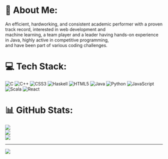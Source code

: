 # 💫 About Me:
An efficient, hardworking, and consistent academic performer with a proven track record, interested in web development and<br>machine learning, a team player and a leader having hands-on experience in Java, highly active in competitive programming,<br>and have been part of various coding challenges.


# 💻 Tech Stack:
![C](https://img.shields.io/badge/c-%2300599C.svg?style=plastic&logo=c&logoColor=white) ![C++](https://img.shields.io/badge/c++-%2300599C.svg?style=plastic&logo=c%2B%2B&logoColor=white) ![CSS3](https://img.shields.io/badge/css3-%231572B6.svg?style=plastic&logo=css3&logoColor=white) ![Haskell](https://img.shields.io/badge/Haskell-5e5086?style=plastic&logo=haskell&logoColor=white) ![HTML5](https://img.shields.io/badge/html5-%23E34F26.svg?style=plastic&logo=html5&logoColor=white) ![Java](https://img.shields.io/badge/java-%23ED8B00.svg?style=plastic&logo=java&logoColor=white) ![Python](https://img.shields.io/badge/python-3670A0?style=plastic&logo=python&logoColor=ffdd54) ![JavaScript](https://img.shields.io/badge/javascript-%23323330.svg?style=plastic&logo=javascript&logoColor=%23F7DF1E) ![Scala](https://img.shields.io/badge/scala-%23DC322F.svg?style=plastic&logo=scala&logoColor=white) ![React](https://img.shields.io/badge/react-%2320232a.svg?style=plastic&logo=react&logoColor=%2361DAFB)
# 📊 GitHub Stats:
![](https://github-readme-stats.vercel.app/api?username=ASWINBABUKV&theme=radical&hide_border=false&include_all_commits=false&count_private=false)<br/>
![](https://github-readme-streak-stats.herokuapp.com/?user=ASWINBABUKV&theme=radical&hide_border=false)<br/>
![](https://github-readme-stats.vercel.app/api/top-langs/?username=ASWINBABUKV&theme=radical&hide_border=false&include_all_commits=false&count_private=false&layout=compact)

---
[![](https://visitcount.itsvg.in/api?id=ASWINBABUKV&icon=0&color=0)](https://visitcount.itsvg.in)

<!-- Proudly created with GPRM ( https://gprm.itsvg.in ) -->
